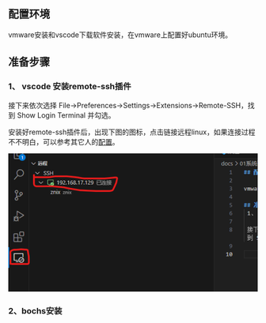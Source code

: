 ## 配置环境

vmware安装和vscode下载软件安装，在vmware上配置好ubuntu环境。

## 准备步骤
### 1、 vscode 安装remote-ssh插件
 
 接下来依次选择 File->Preferences->Settings->Extensions->Remote-SSH，找到 Show Login Terminal 并勾选。

 安装好remote-ssh插件后，出现下图的图标，点击链接远程linux，如果连接过程不不明白，可以参考其它人的[配置](https://blog.csdn.net/weixin_44042453/article/details/127786698)。

 ![Alt text](images/%E5%B1%8F%E5%B9%95%E6%88%AA%E5%9B%BE%202023-07-02%20185315.png "remore-ssh插件")

 ### 2、bochs安装